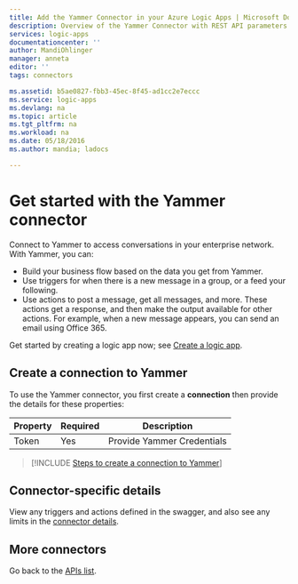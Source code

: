 ```yaml
---
title: Add the Yammer Connector in your Azure Logic Apps | Microsoft Docs
description: Overview of the Yammer Connector with REST API parameters
services: logic-apps
documentationcenter: ''
author: MandiOhlinger
manager: anneta
editor: ''
tags: connectors

ms.assetid: b5ae0827-fbb3-45ec-8f45-ad1cc2e7eccc
ms.service: logic-apps
ms.devlang: na
ms.topic: article
ms.tgt_pltfrm: na
ms.workload: na
ms.date: 05/18/2016
ms.author: mandia; ladocs

---
```

# Get started with the Yammer connector
Connect to Yammer to access conversations in your enterprise network. With Yammer, you can:

* Build your business flow based on the data you get from Yammer. 
* Use triggers for when there is a new message in a group, or a feed your following.
* Use actions to post a message, get all messages, and more. These actions get a response, and then make the output available for other actions. For example, when a new message appears, you can send an email using Office 365.

Get started by creating a logic app now; see [Create a logic app](../logic-apps/quickstart-create-first-logic-app-workflow.md).

## Create a connection to Yammer
To use the Yammer connector, you first create a **connection** then provide the details for these properties: 

| Property | Required | Description |
| --- | --- | --- |
| Token |Yes |Provide Yammer Credentials |

> [!INCLUDE [Steps to create a connection to Yammer](../../includes/connectors-create-api-yammer.md)]
> 

## Connector-specific details

View any triggers and actions defined in the swagger, and also see any limits in the [connector details](/connectors/yammer/).

## More connectors
Go back to the [APIs list](apis-list.md).